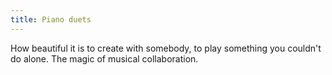 ```yaml
---
title: Piano duets
---
```


How beautiful it is to create with somebody, to play something you couldn't do alone. The magic of musical collaboration.
